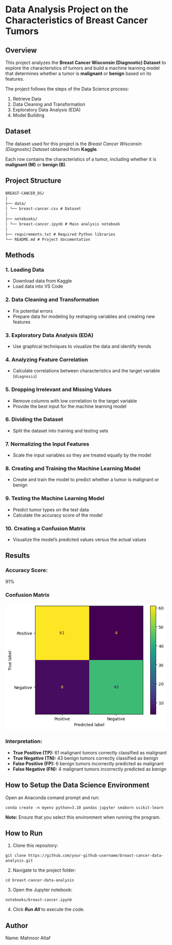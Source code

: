 # Data Analysis Project on the Characteristics of Breast Cancer Tumors

## Overview
This project analyzes the **Breast Cancer Wisconsin (Diagnostic) Dataset** to explore the characteristics of tumors and build a machine learning model that determines whether a tumor is **malignant** or **benign** based on its features.

The project follows the steps of the Data Science process:
1. Retrieve Data  
2. Data Cleaning and Transformation  
3. Exploratory Data Analysis (EDA)  
4. Model Building  

## Dataset
The dataset used for this project is the *Breast Cancer Wisconsin (Diagnostic) Dataset* obtained from **Kaggle**.  

Each row contains the characteristics of a tumor, including whether it is **malignant (M)** or **benign (B)**.

## Project Structure
```
BREAST-CANCER_DS/
│
├── data/
│ └── breast-cancer.csv # Dataset
│
├── notebooks/
│ └── breast-cancer.ipynb # Main analysis notebook
│
├── requirements.txt # Required Python libraries
└── README.md # Project documentation
```

## Methods

### 1. Loading Data
- Download data from Kaggle  
- Load data into VS Code  

### 2. Data Cleaning and Transformation 
- Fix potential errors  
- Prepare data for modeling by reshaping variables and creating new features  

### 3. Exploratory Data Analysis (EDA) 
- Use graphical techniques to visualize the data and identify trends  

### 4. Analyzing Feature Correlation
- Calculate correlations between characteristics and the target variable (`diagnosis`)  

### 5. Dropping Irrelevant and Missing Values
- Remove columns with low correlation to the target variable  
- Provide the best input for the machine learning model  

### 6. Dividing the Dataset 
- Split the dataset into training and testing sets  

### 7. Normalizing the Input Features
- Scale the input variables so they are treated equally by the model  

### 8. Creating and Training the Machine Learning Model 
- Create and train the model to predict whether a tumor is malignant or benign  

### 9. Testing the Machine Learning Model
- Predict tumor types on the test data  
- Calculate the accuracy score of the model  

### 10. Creating a Confusion Matrix
- Visualize the model’s predicted values versus the actual values  

## Results

### Accuracy Score:
91%  

### Confusion Matrix 
![Confusion Matrix](confusion-matrix/image.png)

### Interpretation:  
- **True Positive (TP):** 61 malignant tumors correctly classified as malignant  
- **True Negative (TN):** 43 benign tumors correctly classified as benign  
- **False Positive (FP):** 6 benign tumors incorrectly predicted as malignant  
- **False Negative (FN):** 4 malignant tumors incorrectly predicted as benign  

## How to Setup the Data Science Environment

Open an Anaconda comand prompt and run:
```
conda create -n myenv python=3.10 pandas jupyter seaborn scikit-learn 
```

**Note:** Ensure that you select this environment when running the program.

## How to Run

1. Clone this repository:
```
git clone https://github.com/your-github-username/breast-cancer-data-analysis.git
```

2. Navigate to the project folder:
```
cd breast-cancer-data-analysis
```

3. Open the Jupyter notebook:
```
notebooks/breast-cancer.ipynb
```

4. Click ***Run All*** to execute the code.

## Author

Name: Mahnoor Altaf
